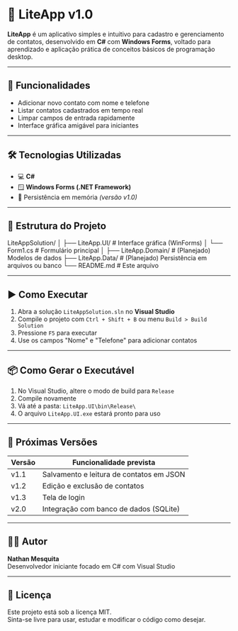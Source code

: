 # 📇 LiteApp v1.0

**LiteApp** é um aplicativo simples e intuitivo para cadastro e gerenciamento de contatos, desenvolvido em **C#** com **Windows Forms**, voltado para aprendizado e aplicação prática de conceitos básicos de programação desktop.

---

## 🧠 Funcionalidades

- Adicionar novo contato com nome e telefone
- Listar contatos cadastrados em tempo real
- Limpar campos de entrada rapidamente
- Interface gráfica amigável para iniciantes

---

## 🛠️ Tecnologias Utilizadas

- 💻 **C#**
- 🪟 **Windows Forms (.NET Framework)**
- 📁 Persistência em memória *(versão v1.0)*

---

## 📂 Estrutura do Projeto

LiteAppSolution/
│
├── LiteApp.UI/ # Interface gráfica (WinForms)
│ └── Form1.cs # Formulário principal
│
├── LiteApp.Domain/ # (Planejado) Modelos de dados
├── LiteApp.Data/ # (Planejado) Persistência em arquivos ou banco
└── README.md # Este arquivo

---

## ▶️ Como Executar

1. Abra a solução `LiteAppSolution.sln` no **Visual Studio**
2. Compile o projeto com `Ctrl + Shift + B` ou menu `Build > Build Solution`
3. Pressione `F5` para executar
4. Use os campos "Nome" e "Telefone" para adicionar contatos

---

## 📦 Como Gerar o Executável

1. No Visual Studio, altere o modo de build para `Release`
2. Compile novamente
3. Vá até a pasta: `LiteApp.UI\bin\Release\`
4. O arquivo `LiteApp.UI.exe` estará pronto para uso

---

## 📌 Próximas Versões

| Versão | Funcionalidade prevista                   |
|--------|-------------------------------------------|
| v1.1   | Salvamento e leitura de contatos em JSON  |
| v1.2   | Edição e exclusão de contatos             |
| v1.3   | Tela de login                             |
| v2.0   | Integração com banco de dados (SQLite)    |

---

## 🧑‍💻 Autor

**Nathan Mesquita**  
Desenvolvedor iniciante focado em C# com Visual Studio  

---

## 📃 Licença

Este projeto está sob a licença MIT.  
Sinta-se livre para usar, estudar e modificar o código como desejar.
